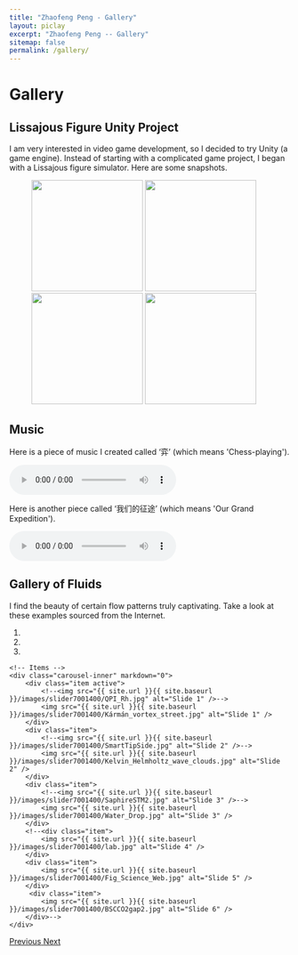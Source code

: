 ```yaml
---
title: "Zhaofeng Peng - Gallery"
layout: piclay
excerpt: "Zhaofeng Peng -- Gallery"
sitemap: false
permalink: /gallery/
---
```


# Gallery

<!--**Under Construction...**-->


<h2>Lissajous Figure Unity Project</h2>

I am very interested in video game development, so I decided to try Unity (a game engine). Instead of starting with a complicated game project, I began with a Lissajous figure simulator. Here are some snapshots.

<figure class="fourth">
  <img src="{{ site.url }}{{ site.baseurl }}/images/Lissajous/Fig1.png" style="width: 200px">
  <img src="{{ site.url }}{{ site.baseurl }}/images/Lissajous/Fig2.png" style="width: 200px">
  <img src="{{ site.url }}{{ site.baseurl }}/images/Lissajous/Fig3.png" style="width: 200px">
  <img src="{{ site.url }}{{ site.baseurl }}/images/Lissajous/Fig4.png" style="width: 200px">
</figure>


<h2>Music</h2>

Here is a piece of music I created called ‘弈’ (which means 'Chess-playing').

<audio controls controlsList="nodownload">
  <source src="{{ site.url }}{{ site.baseurl }}/downloads/弈.mp3" type="audio/mpeg">
  Your browser does not support the audio element.
</audio>


Here is another piece called ‘我们的征途’ (which means 'Our Grand Expedition').

<audio controls controlsList="nodownload">
  <source src="{{ site.url }}{{ site.baseurl }}/downloads/我们的征途.mp3" type="audio/mpeg">
  Your browser does not support the audio element.
</audio>


<!--Prevent multiple audio elements from playing simultaneously-->
<script>
  const audios = document.querySelectorAll('audio');

  audios.forEach(audio => {
    audio.addEventListener('play', () => {
      audios.forEach(otherAudio => {
        if (otherAudio !== audio) {
          otherAudio.pause();
        }
      });
    });
  });
</script>


<h2>Gallery of Fluids</h2>

<!--I really enjoy the beauty of some flow patterns. Here is a peek. Images are sourced from the Internet.-->
I find the beauty of certain flow patterns truly captivating. Take a look at these examples sourced from the Internet.

<div markdown="0" id="carousel" class="carousel slide" data-ride="carousel" data-interval="4000" data-pause="hover" >
    <!-- Menu -->
    <ol class="carousel-indicators">
        <li data-target="#carousel" data-slide-to="0" class="active"></li>
        <li data-target="#carousel" data-slide-to="1"></li>
        <li data-target="#carousel" data-slide-to="2"></li>
        <!--<li data-target="#carousel" data-slide-to="3"></li>
        <li data-target="#carousel" data-slide-to="4"></li>
        <li data-target="#carousel" data-slide-to="5"></li>
        <li data-target="#carousel" data-slide-to="6"></li>-->
    </ol>

    <!-- Items -->
    <div class="carousel-inner" markdown="0">
        <div class="item active">
            <!--<img src="{{ site.url }}{{ site.baseurl }}/images/slider7001400/QPI_Rh.jpg" alt="Slide 1" />-->
            <img src="{{ site.url }}{{ site.baseurl }}/images/slider7001400/Kármán_vortex_street.jpg" alt="Slide 1" />
        </div>
        <div class="item">
            <!--<img src="{{ site.url }}{{ site.baseurl }}/images/slider7001400/SmartTipSide.jpg" alt="Slide 2" />-->
            <img src="{{ site.url }}{{ site.baseurl }}/images/slider7001400/Kelvin_Helmholtz_wave_clouds.jpg" alt="Slide 2" />
        </div>
        <div class="item">
            <!--<img src="{{ site.url }}{{ site.baseurl }}/images/slider7001400/SaphireSTM2.jpg" alt="Slide 3" />-->
            <img src="{{ site.url }}{{ site.baseurl }}/images/slider7001400/Water_Drop.jpg" alt="Slide 3" />
        </div>
        <!--<div class="item">
            <img src="{{ site.url }}{{ site.baseurl }}/images/slider7001400/lab.jpg" alt="Slide 4" />
        </div>
        <div class="item">
            <img src="{{ site.url }}{{ site.baseurl }}/images/slider7001400/Fig_Science_Web.jpg" alt="Slide 5" />
        </div>       
         <div class="item">
            <img src="{{ site.url }}{{ site.baseurl }}/images/slider7001400/BSCCO2gap2.jpg" alt="Slide 6" />
        </div>-->
    </div>
  <a class="left carousel-control" href="#carousel" role="button" data-slide="prev">
    <span class="glyphicon glyphicon-chevron-left" aria-hidden="true"></span>
    <span class="sr-only">Previous</span>
  </a>
  <a class="right carousel-control" href="#carousel" role="button" data-slide="next">
    <span class="glyphicon glyphicon-chevron-right" aria-hidden="true"></span>
    <span class="sr-only">Next</span>
  </a>
</div>


<!--Jump to: [Leiden](#leiden), [ETHZ](#ethz), [Cornell](#cornell), [St Andrews](#st-andrews)


## Leiden

#### Timelapse of our STM assembling [(see LION news item)](https://www.physics.leidenuniv.nl/index.php?id=11573&news=867&type=lion&ln=EN):
<iframe width="560" height="315" src="https://www.youtube.com/embed/3iKvUMv1h5A" frameborder="0" allowfullscreen></iframe>

#### Gallery
(Right-click *'view image'* to see a larger image.)
{% assign number_printed = 0 %}
{% for pic in site.data.pictures_Leiden %}

{% assign even_odd = number_printed | modulo: 4 %}

{% if even_odd == 0 %}
<div class="row">
{% endif %}

<div class="col-sm-3 clearfix">
<img src="{{ site.url }}{{ site.baseurl }}/images/picpic/Gallery/{{ pic.image }}" class="img-responsive" width="95%" style="float: left" />
</div>

{% assign number_printed = number_printed | plus: 1 %}

{% if even_odd > 2 %}
</div>
{% endif %}


{% endfor %}

{% assign even_odd = number_printed | modulo: 4 %}
{% if even_odd == 1 %}
</div>
{% endif %}

{% if even_odd == 2 %}
</div>
{% endif %}

{% if even_odd == 3 %}
</div>
{% endif %}

<p> &nbsp; </p>

First advertisement.
<figure>
<img src="{{ site.url }}{{ site.baseurl }}/images/picpic/WebpageLeiden_red.jpg" width="60%" >
</figure>


## ETHZ
From the [group of Andreas Wallraff](http://www.qudev.ethz.ch/).
<figure>
<img src="{{ site.url }}{{ site.baseurl }}/images/picpic/WebpageETH_red.jpg" width="60%">
</figure>

## Cornell
From the [group of Seamus JC Davis](http://davisgroup.lassp.cornell.edu).
<figure>
<img src="{{ site.url }}{{ site.baseurl }}/images/picpic/WebpageCornell_red.jpg" width="60%">
</figure>

## St Andrews
From the [group of Felix Baumberger](http://dqmp.unige.ch/baumberger/) (now at University of Geneva).
<figure>
<img src="{{ site.url }}{{ site.baseurl }}/images/picpic/WebpageSTA_red.jpg" width="60%">
</figure>-->

